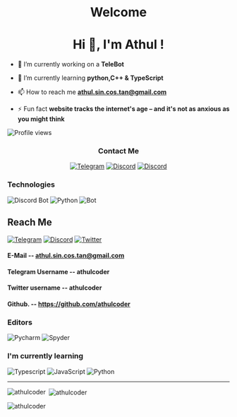 <!DOCTYPE>

<html>

<h1 align ="center">  Welcome </h1>
</html>

<h1 align="center">Hi 👋, I'm Athul !</h1>

- 🔭 I’m currently working on a **TeleBot**

- 🌱 I’m currently learning **python,C++ & TypeScript**

- 📫 How to reach me **athul.sin.cos.tan@gmail.com**

- ⚡ Fun fact  **website tracks the internet's age – and it's not as anxious as you might think**



![Profile views](https://gpvc.arturio.dev/athulcoder)




<h3 align="center">Contact Me</h3>
<p align="center">
  <a href="https://t.me/athulcoder" target="_blank"><img src="https://img.shields.io/badge/Telegram-6076d6?style=for-the-badge&logo=telegram&logoColor=white" alt="Telegram" /></a>
  <a href="https://discord.com/users/athulcoder#5156" target="_blank"><img src="https://img.shields.io/badge/Discord-7289DA?style=for-the-badge&logo=discord&logoColor=white" alt="Discord" /></a>
  <a href="https://discord.com/users/athulcoder#5156" target="_blank"><img src="https://img.shields.io/badge/Twitter-7289DA?style=for-the-badge&logo=twitter&logoColor=white" alt="Discord" /></a>
</p>



### Technologies
<img src="https://img.shields.io/badge/Bot-6076d6?style=for-the-badge&logo=Telegram&logoColor=white" alt="Discord Bot" />
  <img src="https://img.shields.io/badge/Python-FCC624?style=for-the-badge&logo=python&logoColor=black" alt="Python" />
  <img src="https://img.shields.io/badge/Bot-8009fo?style=for-the-badge&logo=WhatsApp&logoColor=white" alt="Bot" />
  

## Reach Me
<a href="https://telegram/athulcoder" target="_blank"><img src="https://img.shields.io/badge/Telegram-0707d6?style=for-the-badge&logo=telegram&logoColor=white" alt="Telegram" /></a>
  <a href="https://discord.com/users/athulcoder#5156" target="_blank"><img src="https://img.shields.io/badge/Discord-0909g6?style=for-the-badge&logo=discord&logoColor=white" alt="Discord" /></a>
  <a href="https://Twitter.com/users/athulcoder#5156" target="_blank"><img src="https://img.shields.io/badge/Twitter-7289DA?style=for-the-badge&logo=twitter&logoColor=white" alt="Twitter" /></a>
  
#### E-Mail -- athul.sin.cos.tan@gmail.com
####  Telegram Username -- athulcoder
#### Twitter username  -- athulcoder
#### Github.           -- https://github.com/athulcoder


<h3>Editors</h4>
<p>
  <img src="https://img.shields.io/badge/Pycharm-57A143?logo=Pycharm&logoColor=white&style=for-the-badge" alt="Pycharm" />
  <img src="https://img.shields.io/badge/Spyder-7F5AB6?logo=Spyder&logoColor=white&style=for-the-badge" alt="Spyder" />

<h3>I'm currently learning</h3>
<p>
  <img src="https://img.shields.io/badge/Typescript-2c2cc7?style=for-the-badge&logo=Typescript&logoColor=white" alt="Typescript" />
  <img src="https://img.shields.io/badge/JavaScript-F7DF1E?style=for-the-badge&logo=javascript&logoColor=black" alt="JavaScript" />
  <img src="https://img.shields.io/badge/Python-FCC624?style=for-the-badge&logo=python&logoColor=white" alt="Python" />
</p>

<hr />



<p><img align="left" src="https://github-readme-stats.vercel.app/api/top-langs?username=athulcoder&show_icons=true&theme=radical&locale=en&layout=compact" alt="athulcoder" /></p>

<p>&nbsp;<img align="center" src="https://github-readme-stats.vercel.app/api?username=athulcoder&show_icons=true&theme=radical&locale=en" alt="athulcoder" /></p>

<p><img align="center" src="https://github-readme-streak-stats.herokuapp.com/?user=athulcoder&" alt="athulcoder" /></p>
